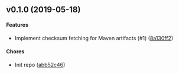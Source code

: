 <a name="v0.1.0"></a>
## v0.1.0 (2019-05-18)


#### Features

*   Implement checksum fetching for Maven artifacts (#1) ([8a130ff2](8a130ff2))

#### Chores

*   Init repo ([abb52c46](abb52c46))
